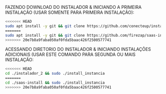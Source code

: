 FAZENDO DOWNLOAD DO INSTALADOR & INICIANDO A PRIMEIRA INSTALAÇÃO (USAR SOMENTE PARA PRIMEIRA INSTALAÇÃO):

```bash
<<<<<<< HEAD
sudo apt install -y git && git clone https://github.com/conecteup/instalador_2.git && sudo chmod -R 777 instalador_2 && cd instalador_2 && sudo ./install_primaria
=======
sudo apt install -y git && git clone https://github.com/firezap/saas-install.git && sudo chmod -R 777 saas-install && cd saas-install && sudo ./install_primaria
>>>>>>> 20e7b8a9faba050af0fda5baac426f2500577741
```

ACESSANDO DIRETORIO DO INSTALADOR & INICIANDO INSTALAÇÕES ADICIONAIS (USAR ESTE COMANDO PARA SEGUNDA OU MAIS INSTALAÇÃO:
```bash
<<<<<<< HEAD
cd ./instalador_2 && sudo ./install_instancia
=======
cd ./saas-install && sudo ./install_instancia
>>>>>>> 20e7b8a9faba050af0fda5baac426f2500577741
```


